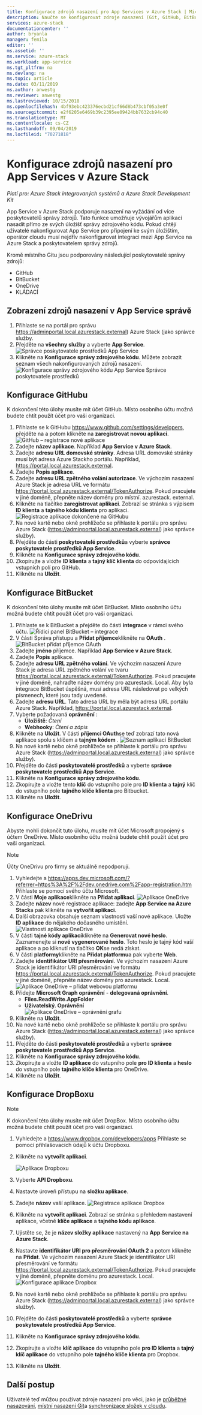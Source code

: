 ```yaml
---
title: Konfigurace zdrojů nasazení pro App Services v Azure Stack | Microsoft Docs
description: Naučte se konfigurovat zdroje nasazení (Git, GitHub, BitBucket, DropBox a OneDrive) pro App Services v Azure Stack.
services: azure-stack
documentationcenter: ''
author: bryanla
manager: femila
editor: ''
ms.assetid: ''
ms.service: azure-stack
ms.workload: app-service
ms.tgt_pltfrm: na
ms.devlang: na
ms.topic: article
ms.date: 03/11/2019
ms.author: anwestg
ms.reviewer: anwestg
ms.lastreviewed: 10/15/2018
ms.openlocfilehash: 4bf93ebc423376ecbd21cf66d8b473cbf05a3e0f
ms.sourcegitcommit: e2f6205e6469b39c2395ee09424bb7632cb94c40
ms.translationtype: MT
ms.contentlocale: cs-CZ
ms.lasthandoff: 09/04/2019
ms.locfileid: "70271818"
---
```

# <a name="configure-deployment-sources-for-app-services-on-azure-stack"></a>Konfigurace zdrojů nasazení pro App Services v Azure Stack

*Platí pro: Azure Stack integrovaných systémů a Azure Stack Development Kit*

App Service v Azure Stack podporuje nasazení na vyžádání od více poskytovatelů správy zdrojů. Tato funkce umožňuje vývojářům aplikací nasadit přímo ze svých úložišť správy zdrojového kódu. Pokud chtějí uživatelé nakonfigurovat App Service pro připojení ke svým úložištím, operátor cloudu musí nejdřív nakonfigurovat integraci mezi App Service na Azure Stack a poskytovatelem správy zdrojů.  

Kromě místního Gitu jsou podporovány následující poskytovatelé správy zdrojů:

* GitHub
* BitBucket
* OneDrive
* KLÁDACÍ

## <a name="view-deployment-sources-in-app-service-administration"></a>Zobrazení zdrojů nasazení v App Service správě

1. Přihlaste se na portál pro správu https://adminportal.local.azurestack.external) Azure Stack (jako správce služby.
2. Přejděte na **všechny služby** a vyberte **App Service**.
    ![Správce poskytovatele prostředků App Service][1]
3. Klikněte na **Konfigurace správy zdrojového kódu**. Můžete zobrazit seznam všech nakonfigurovaných zdrojů nasazení.
    ![Konfigurace správy zdrojového kódu App Service Správce poskytovatele prostředků][2]

## <a name="configure-github"></a>Konfigurace GitHubu

K dokončení této úlohy musíte mít účet GitHub. Místo osobního účtu možná budete chtít použít účet pro vaši organizaci.

1. Přihlaste se k GitHubu https://www.github.com/settings/developers, přejděte na a potom klikněte na **zaregistrovat novou aplikaci**.
    ![GitHub – registrace nové aplikace][3]
2. Zadejte **název aplikace**. Například **App Service v Azure Stack**.
3. Zadejte **adresu URL domovské stránky**. Adresa URL domovské stránky musí být adresa Azure Stackho portálu. Například, https://portal.local.azurestack.external.
4. Zadejte **Popis aplikace**.
5. Zadejte **adresu URL zpětného volání autorizace**. Ve výchozím nasazení Azure Stack je adresa URL ve formátu https://portal.local.azurestack.external/TokenAuthorize. Pokud pracujete v jiné doméně, přepněte název domény pro místní. azurestack. external.
6. Klikněte na tlačítko **zaregistrovat aplikaci**. Zobrazí se stránka s výpisem **ID klienta** a **tajného kódu klienta** pro aplikaci.
    ![Registrace aplikace dokončené na GitHubu][5]
7. Na nové kartě nebo okně prohlížeče se přihlaste k portálu pro správu Azure Stack (https://adminportal.local.azurestack.external) jako správce služby).
8. Přejděte do části **poskytovatelé prostředků**a vyberte **správce poskytovatele prostředků App Service**.
9. Klikněte na **Konfigurace správy zdrojového kódu**.
10. Zkopírujte a vložte **ID klienta** a **tajný klíč klienta** do odpovídajících vstupních polí pro GitHub.
11. Klikněte na **Uložit**.

## <a name="configure-bitbucket"></a>Konfigurace BitBucket

K dokončení této úlohy musíte mít účet BitBucket. Místo osobního účtu možná budete chtít použít účet pro vaši organizaci.

1. Přihlaste se k BitBucket a přejděte do části **integrace** v rámci svého účtu.
    ![Řídicí panel BitBucket – integrace][7]
2. V části Správa přístupu a **Přidat příjemce**klikněte na **OAuth** .
    ![BitBucket přidat příjemce OAuth][8]
3. Zadejte **jméno** příjemce. Například **App Service v Azure Stack**.
4. Zadejte **Popis** aplikace.
5. Zadejte **adresu URL zpětného volání**. Ve výchozím nasazení Azure Stack je adresa URL zpětného volání ve tvaru https://portal.local.azurestack.external/TokenAuthorize. Pokud pracujete v jiné doméně, nahraďte název domény pro azurestack. Local. Aby byla integrace BitBucket úspěšná, musí adresa URL následovat po velkých písmenech, které jsou tady uvedené.
6. Zadejte **adresu URL**. Tato adresa URL by měla být adresa URL portálu Azure Stack. Například, https://portal.local.azurestack.external.
7. Vyberte požadovaná **oprávnění** :
    - **Úložiště**: *Čtení*
    - **Webhooky**: *Čtení a zápis*
8. Klikněte na **Uložit**. V části **příjemci OAuth**se teď zobrazí tato nová aplikace spolu s klíčem a **tajným** **kódem** .
    ![Seznam aplikací BitBucket][9]
9.  Na nové kartě nebo okně prohlížeče se přihlaste k portálu pro správu Azure Stack (https://adminportal.local.azurestack.external) jako správce služby).
10.  Přejděte do části **poskytovatelé prostředků** a vyberte **správce poskytovatele prostředků App Service**.
11. Klikněte na **Konfigurace správy zdrojového kódu**.
12. Zkopírujte a vložte tento **klíč** do vstupního pole pro **ID klienta** a **tajný** klíč do vstupního pole **tajného klíče klienta** pro Bitbucket.
13. Klikněte na **Uložit**.

## <a name="configure-onedrive"></a>Konfigurace OneDrivu

Abyste mohli dokončit tuto úlohu, musíte mít účet Microsoft propojený s účtem OneDrive.  Místo osobního účtu možná budete chtít použít účet pro vaši organizaci.

> [!NOTE]
> Účty OneDrivu pro firmy se aktuálně nepodporují.

1. Vyhledejte a https://apps.dev.microsoft.com/?referrer=https%3A%2F%2Fdev.onedrive.com%2Fapp-registration.htm Přihlaste se pomocí svého účtu Microsoft.
2. V části **Moje aplikace**klikněte na **Přidat aplikaci**.
![Aplikace OneDrive][10]
3. Zadejte **název** nové registrace aplikace: zadejte **App Service na Azure Stack**a pak klikněte na **vytvořit aplikaci**.
4. Další obrazovka obsahuje seznam vlastností vaší nové aplikace. Uložte **ID aplikace** do nějakého dočasného umístění.
![Vlastnosti aplikace OneDrive][11]
5. V části **tajné kódy aplikací**klikněte na **Generovat nové heslo**. Zaznamenejte si **nové vygenerované heslo**. Toto heslo je tajný kód vaší aplikace a po kliknutí na tlačítko **OK**se nedá získat.
6. V části **platformy**klikněte na **Přidat platformu**a pak vyberte **Web**.
7. Zadejte **identifikátor URI přesměrování**. Ve výchozím nasazení Azure Stack je identifikátor URI přesměrování ve formátu https://portal.local.azurestack.external/TokenAuthorize. Pokud pracujete v jiné doméně, přepněte název domény pro azurestack. Local.
![Aplikace OneDrive – přidat webovou platformu][12]
8. Přidejte **Microsoft Graph oprávnění** - **delegovaná oprávnění**.
    - **Files.ReadWrite.AppFolder**
    - **Uživatelský. Oprávnění**  
      ![Aplikace OneDrive – oprávnění grafu][13]
9. Klikněte na **Uložit**.
10.  Na nové kartě nebo okně prohlížeče se přihlaste k portálu pro správu Azure Stack (https://adminportal.local.azurestack.external) jako správce služby).
11.  Přejděte do části **poskytovatelé prostředků** a vyberte **správce poskytovatele prostředků App Service**.
12. Klikněte na **Konfigurace správy zdrojového kódu**.
13. Zkopírujte a vložte **ID aplikace** do vstupního pole **pro ID klienta** a **heslo** do vstupního pole **tajného klíče klienta** pro OneDrive.
14. Klikněte na **Uložit**.

## <a name="configure-dropbox"></a>Konfigurace DropBoxu

> [!NOTE]
> K dokončení této úlohy musíte mít účet DropBox. Místo osobního účtu možná budete chtít použít účet pro vaši organizaci.

1. Vyhledejte a https://www.dropbox.com/developers/apps Přihlaste se pomocí přihlašovacích údajů k účtu Dropboxu.
2. Klikněte na **vytvořit aplikaci**.

    ![Aplikace Dropboxu][14]

3. Vyberte **API Dropboxu**.
4. Nastavte úroveň přístupu na **složku aplikace**.
5. Zadejte **název** vaší aplikace.
![Registrace aplikace Dropbox][15]
6. Klikněte na **vytvořit aplikaci**. Zobrazí se stránka s přehledem nastavení aplikace, včetně **klíče aplikace** a **tajného kódu aplikace**.
7. Ujistěte se, že je **název složky aplikace** nastavený na **App Service na Azure Stack**.
8. Nastavte **identifikátor URI pro přesměrování OAuth 2** a potom klikněte na **Přidat**. Ve výchozím nasazení Azure Stack je identifikátor URI přesměrování ve formátu https://portal.local.azurestack.external/TokenAuthorize. Pokud pracujete v jiné doméně, přepněte doménu pro azurestack. Local.
![Konfigurace aplikace Dropbox][16]
9.  Na nové kartě nebo okně prohlížeče se přihlaste k portálu pro správu Azure Stack (https://adminportal.local.azurestack.external) jako správce služby).
10.  Přejděte do části **poskytovatelé prostředků** a vyberte **správce poskytovatele prostředků App Service**.
11. Klikněte na **Konfigurace správy zdrojového kódu**.
12. Zkopírujte a vložte **klíč aplikace** do vstupního pole **pro ID klienta** a **tajný klíč aplikace** do vstupního pole **tajného klíče klienta** pro Dropbox.
13. Klikněte na **Uložit**.

## <a name="next-steps"></a>Další postup

Uživatelé teď můžou používat zdroje nasazení pro věci, jako je [průběžné nasazování](https://docs.microsoft.com/azure/app-service/deploy-continuous-deployment), [místní nasazení Git](https://docs.microsoft.com/azure/app-service/deploy-local-git)a [synchronizace složek v cloudu](https://docs.microsoft.com/azure/app-service/deploy-content-sync).

<!--Image references-->
[1]: ./media/azure-stack-app-service-configure-deployment-sources/App-service-provider-admin.png
[2]: ./media/azure-stack-app-service-configure-deployment-sources/App-service-provider-admin-source-control-configuration.png
[3]: ./media/azure-stack-app-service-configure-deployment-sources/App-service-provider-admin-github-developer-applications.png
[4]: ./media/azure-stack-app-service-configure-deployment-sources/App-service-provider-admin-github-register-a-new-oauth-application-populated.png
[5]: ./media/azure-stack-app-service-configure-deployment-sources/App-service-provider-admin-github-register-a-new-oauth-application-complete.png
[6]: ./media/azure-stack-app-service-configure-deployment-sources/App-service-provider-admin-roles-management-server-repair-all.png
[7]: ./media/azure-stack-app-service-configure-deployment-sources/App-service-provider-admin-bitbucket-dashboard.png
[8]: ./media/azure-stack-app-service-configure-deployment-sources/App-service-provider-admin-bitbucket-access-management-add-oauth-consumer.png
[9]: ./media/azure-stack-app-service-configure-deployment-sources/App-service-provider-admin-bitbucket-access-management-add-oauth-consumer-complete.png
[10]: ./media/azure-stack-app-service-configure-deployment-sources/App-service-provider-admin-Onedrive-applications.png
[11]: ./media/azure-stack-app-service-configure-deployment-sources/App-service-provider-admin-Onedrive-application-registration.png
[12]: ./media/azure-stack-app-service-configure-deployment-sources/App-service-provider-admin-Onedrive-application-platform.png
[13]: ./media/azure-stack-app-service-configure-deployment-sources/App-service-provider-admin-Onedrive-application-graph-permissions.png
[14]: ./media/azure-stack-app-service-configure-deployment-sources/App-service-provider-admin-Dropbox-applications.png
[15]: ./media/azure-stack-app-service-configure-deployment-sources/App-service-provider-admin-Dropbox-application-registration.png
[16]: ./media/azure-stack-app-service-configure-deployment-sources/App-service-provider-admin-Dropbox-application-configuration.png
